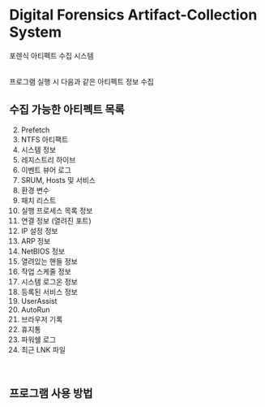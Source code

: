 # Digital Forensics Artifact-Collection System
포렌식 아티펙트 수집 시스템<br><br>

프로그램 실행 시 다음과 같은 아티펙트 정보 수집

## 수집 가능한 아티펙트 목록
2. Prefetch
3. NTFS 아티팩트
4. 시스템 정보
5. 레지스트리 하이브
6. 이벤트 뷰어 로그
7. SRUM, Hosts 및 서비스
8. 환경 변수
9. 패치 리스트
10. 실행 프로세스 목록 정보
11. 연결 정보 (열려진 포트)
12. IP 설정 정보
13. ARP 정보
14. NetBIOS 정보
15. 열려있는 핸들 정보
16. 작업 스케줄 정보
17. 시스템 로그온 정보
18. 등록된 서비스 정보
20. UserAssist
21. AutoRun
23. 브라우저 기록
24. 휴지통
25. 파워쉘 로그
26. 최근 LNK 파일

<br>

## 프로그램 사용 방법

